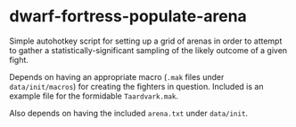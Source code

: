 # dwarf-fortress-populate-arena
Simple autohotkey script for setting up a grid of arenas in order to attempt to gather a statistically-significant sampling of the likely outcome of a given fight.

Depends on having an appropriate macro (`.mak` files under `data/init/macros`) for creating the fighters in question.  Included is an example file for the formidable `Taardvark.mak`.

Also depends on having the included `arena.txt` under `data/init`.